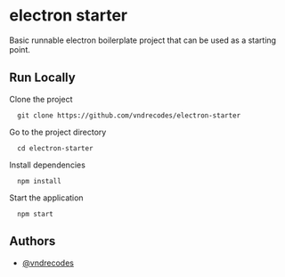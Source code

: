 # electron starter
Basic runnable electron boilerplate project that can be used as a starting point.


## Run Locally

Clone the project

```shell
  git clone https://github.com/vndrecodes/electron-starter
```

Go to the project directory

```shell
  cd electron-starter
```

Install dependencies

```shell
  npm install
```

Start the application

```shell
  npm start
```


## Authors

- [@vndrecodes](https://www.github.com/vndrecodes)
